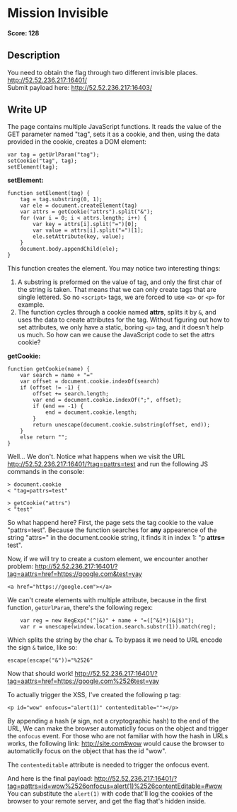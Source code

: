 # Mission Invisible

#### Score: 128

## Description

You need to obtain the flag through two different invisible places.  
http://52.52.236.217:16401/  
Submit payload here: http://52.52.236.217:16403/  

## Write UP
  
  
The page contains multiple JavaScript functions. It reads the value of the GET parameter named "tag", sets it as a cookie, and then,
using the data provided in the cookie, creates a DOM element:   

    var tag = getUrlParam("tag");
    setCookie("tag", tag);
    setElement(tag);
    
**setElement:**

    function setElement(tag) {
        tag = tag.substring(0, 1);
        var ele = document.createElement(tag)
        var attrs = getCookie("attrs").split("&");
        for (var i = 0; i < attrs.length; i++) {
            var key = attrs[i].split("=")[0];
            var value = attrs[i].split("=")[1];
            ele.setAttribute(key, value);
        }
        document.body.appendChild(ele);
    }

This function creates the element. You may notice two interesting things:  

1. A substring is preformed on the value of tag, and only the first char of the string is taken. That means that we can only create
tags that are single lettered. So no `<script>` tags, we are forced to use `<a>` or `<p>` for example.  
2. The function cycles through a cookie named **attrs**, splits it by `&`, and uses the data to create attributes for the tag.
Without figuring out how to set attributes, we only have a static, boring `<p>` tag, and it doesn't help us much. So how can we cause
the JavaScript code to set the attrs cookie?  

**getCookie:**

    function getCookie(name) {
        var search = name + "="
        var offset = document.cookie.indexOf(search)
        if (offset != -1) {
            offset += search.length;
            var end = document.cookie.indexOf(";", offset);
            if (end == -1) {
                end = document.cookie.length;
            }
            return unescape(document.cookie.substring(offset, end));
        }
        else return "";
    }

Well... We don't. Notice what happens when we visit the URL http://52.52.236.217:16401/?tag=pattrs=test
and run the following JS commands in the console:

    > document.cookie 
    < "tag=pattrs=test"
    
    > getCookie("attrs")
    < "test"
    
    
So what happend here? First, the page sets the tag cookie to the value "pattrs=test".
Because the function searches for **any** appearence of the string "attrs="
in the document.cookie string, it finds it in index 1: "p **attrs=** test".  

Now, if we will try to create a custom element, we encounter another problem:
http://52.52.236.217:16401/?tag=aattrs=href=https://google.com&test=yay

    <a href="https://google.com"></a>
    
We can't create elements with multiple attribute, because in the first function, `getUrlParam`, there's the following regex:

        var reg = new RegExp("(^|&)" + name + "=([^&]*)(&|$)");
        var r = unescape(window.location.search.substr(1)).match(reg);
        
Which splits the string by the char `&`. To bypass it we need to URL encode the sign `&` twice, like so:  

    escape(escape("&"))="%2526"
    
Now that should work! http://52.52.236.217:16401/?tag=aattrs=href=https://google.com%2526test=yay  

To actually trigger the XSS, I've created the following p tag:

    <p id="wow" onfocus="alert(1)" contenteditable=""></p>
    
By appending a hash (`#` sign, not a cryptographic hash) to the end of the URL, We can make the browser
automaticlly focus on the object and trigger the
`onfocus` event. For those who are not familiar with how the hash in URLs works, the following link: http://site.com#wow would
cause the browser to automaticlly focus on the object that has the id "wow".  

The `contenteditable` attribute is needed to trigger the onfocus event.  

And here is the final payload: http://52.52.236.217:16401/?tag=pattrs=id=wow%2526onfocus=alert(1)%2526contentEditable=#wow
You can substitute the `alert(1)` with code that'll log the cookies of the browser to your remote server,
and get the flag that's hidden inside.
